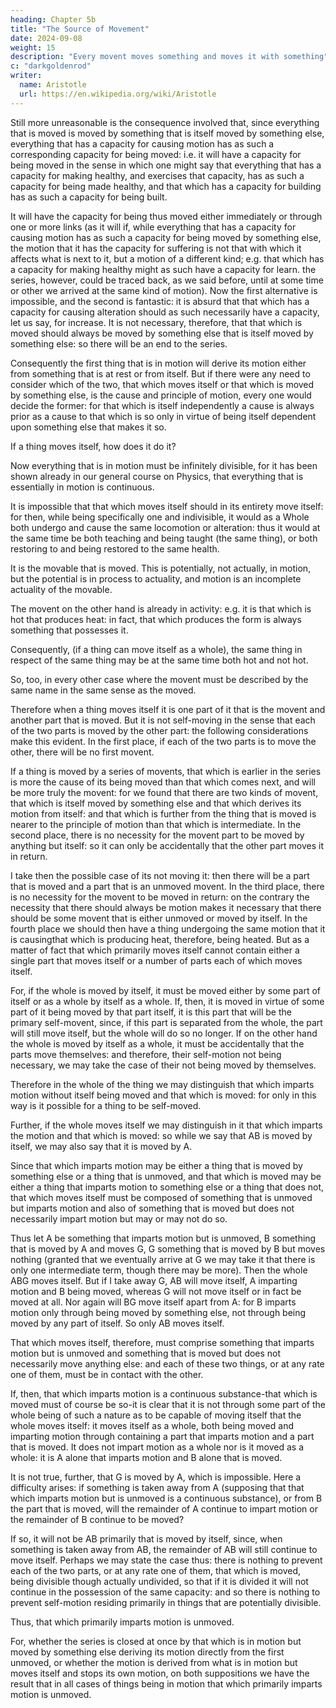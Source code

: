 ```yaml
---
heading: Chapter 5b
title: "The Source of Movement"
date: 2024-09-08
weight: 15
description: "Every movent moves something and moves it with something"
c: "darkgoldenrod"
writer:
  name: Aristotle 
  url: https://en.wikipedia.org/wiki/Aristotle
---
```



Still more unreasonable is the consequence involved that, since everything that is moved
is moved by something that is itself moved by something else, everything that has a
capacity for causing motion has as such a corresponding capacity for being moved: i.e.
it will have a capacity for being moved in the sense in which one might say that everything that has a capacity for making healthy, and exercises that capacity, has as such a capacity for being made healthy, and that which has a capacity for building has as such a capacity for being built. 

It will have the capacity for being thus moved either immediately or through one or more links (as it will if, while everything that has a
capacity for causing motion has as such a capacity for being moved by something else,
the motion that it has the capacity for suffering is not that with which it affects what is
next to it, but a motion of a different kind; e.g. that which has a capacity for making
healthy might as such have a capacity for learn. the series, however, could be traced
back, as we said before, until at some time or other we arrived at the same kind of
motion). Now the first alternative is impossible, and the second is fantastic: it is absurd
that that which has a capacity for causing alteration should as such necessarily have a
capacity, let us say, for increase. It is not necessary, therefore, that that which is moved
should always be moved by something else that is itself moved by something else: so there will be an end to the series. 

Consequently the first thing that is in motion will  derive its motion either from something that is at rest or from itself. But if there were any need to consider which of the two, that which moves itself or that which is moved by something else, is the cause and principle of motion, every one would decide the former: for that which is itself independently a cause is always prior as a cause to that which is so only in virtue of being itself dependent upon something else that makes it so.

If a thing moves itself, how does it do it? 

Now everything that is in motion must be infinitely divisible, for it has been shown already in our general course on Physics, that everything that is essentially in motion is continuous.

It is impossible that that which moves itself should in its entirety move itself: for then, while being specifically
one and indivisible, it would as a Whole both undergo and cause the same locomotion
or alteration: thus it would at the same time be both teaching and being taught (the same
thing), or both restoring to and being restored to the same health. 

It is the movable that is moved. This is potentially, not actually, in motion, but the potential is in process to actuality, and motion is an incomplete actuality of the movable. 

The movent on the other hand is already in activity:
e.g. it is that which is hot that produces heat: in fact, that which produces the form is
always something that possesses it. 

Consequently, (if a thing can move itself as a whole),
the same thing in respect of the same thing may be at the same time both hot and not
hot. 

So, too, in every other case where the movent must be described by the same name in the same sense as the moved. 

Therefore when a thing moves itself it is one part of it
that is the movent and another part that is moved. But it is not self-moving in the sense
that each of the two parts is moved by the other part: the following considerations make
this evident. In the first place, if each of the two parts is to move the other, there will be
no first movent. 

If a thing is moved by a series of movents, that which is earlier in the series is more the cause of its being moved than that which comes next, and will be more truly the movent: for we found that there are two kinds of movent, that which is itself moved by something else and that which derives its motion from itself: and that which is further from the thing that is moved is nearer to the principle of motion than that which is intermediate. In the second place, there is no necessity for the movent part to be moved by anything but itself: so it can only be accidentally that the other part moves it in return.

I take then the possible case of its not moving it: then there will be a part that is moved and a part that is an unmoved movent. In the third place, there is no necessity for the movent to be moved in return: on the contrary the necessity that there should always be motion makes it necessary that there should be some movent that is either unmoved or moved by itself. In the fourth place we should then have a thing undergoing the same motion that it is causingthat which is producing heat, therefore, being heated. But as a matter of fact that which primarily moves itself cannot contain either a single part that moves itself or a number of parts each of which moves itself.

For, if the whole is moved by itself, it must be moved either by some part of itself or as a whole by itself as a whole. If, then, it is moved in virtue of some part of it being
moved by that part itself, it is this part that will be the primary self-movent, since, if this
part is separated from the whole, the part will still move itself, but the whole will do so
no longer. If on the other hand the whole is moved by itself as a whole, it must be
accidentally that the parts move themselves: and therefore, their self-motion not being
necessary, we may take the case of their not being moved by themselves.

Therefore in the whole of the thing we may distinguish that which imparts motion
without itself being moved and that which is moved: for only in this way is it possible
for a thing to be self-moved. 

Further, if the whole moves itself we may distinguish in it
that which imparts the motion and that which is moved: so while we say that AB is
moved by itself, we may also say that it is moved by A. 

Since that which imparts
motion may be either a thing that is moved by something else or a thing that is
unmoved, and that which is moved may be either a thing that imparts motion to
something else or a thing that does not, that which moves itself must be composed of
something that is unmoved but imparts motion and also of something that is moved but
does not necessarily impart motion but may or may not do so. 

Thus let A be something
that imparts motion but is unmoved, B something that is moved by A and moves G, G
something that is moved by B but moves nothing (granted that we eventually arrive at G
we may take it that there is only one intermediate term, though there may be more). Then
the whole ABG moves itself. But if I take away G, AB will move itself, A imparting
motion and B being moved, whereas G will not move itself or in fact be moved at all.
Nor again will BG move itself apart from A: for B imparts motion only through being
moved by something else, not through being moved by any part of itself. So only AB
moves itself. 

That which moves itself, therefore, must comprise something that imparts
motion but is unmoved and something that is moved but does not necessarily move
anything else: and each of these two things, or at any rate one of them, must be in
contact with the other. 

If, then, that which imparts motion is a continuous substance-that
which is moved must of course be so-it is clear that it is not through some part of the
whole being of such a nature as to be capable of moving itself that the whole moves
itself: it moves itself as a whole, both being moved and imparting motion through
containing a part that imparts motion and a part that is moved. It does not impart
motion as a whole nor is it moved as a whole: it is A alone that imparts motion and B
alone that is moved.

It is not true, further, that G is moved by A, which is impossible.
Here a difficulty arises: if something is taken away from A (supposing that that which
imparts motion but is unmoved is a continuous substance), or from B the part that is
moved, will the remainder of A continue to impart motion or the remainder of B
continue to be moved? 

If so, it will not be AB primarily that is moved by itself, since,
when something is taken away from AB, the remainder of AB will still continue to move
itself. Perhaps we may state the case thus: there is nothing to prevent each of the two
parts, or at any rate one of them, that which is moved, being divisible though actually
undivided, so that if it is divided it will not continue in the possession of the same
capacity: and so there is nothing to prevent self-motion residing primarily in things that
are potentially divisible.

Thus, that which primarily imparts motion is unmoved.

For, whether the series is closed at once by that which is in motion but moved by something else deriving its motion directly from the first unmoved, or whether the motion is derived from what is in motion but moves itself and stops its own motion, on
both suppositions we have the result that in all cases of things being in motion that
which primarily imparts motion is unmoved.
